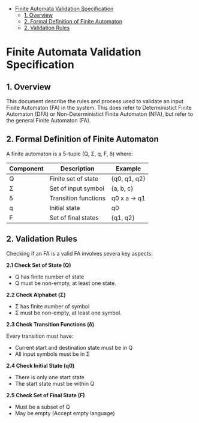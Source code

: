 - [Finite Automata Validation Specification](#finite-automata-validation-specification)
  - [1. Overview](#1-overview)
  - [2. Formal Definition of Finite Automaton](#2-formal-definition-of-finite-automaton)
  - [2. Validation Rules](#2-validation-rules)

# Finite Automata Validation Specification

## 1. Overview

This document describe the rules and process used to validate an input Finite Automaton (FA) in the system. This does refer to Deterministict Finite Automaton (DFA) or Non-Deterministict Finite Automaton (NFA), but refer to the general Finite Automaton (FA).

## 2. Formal Definition of Finite Automaton

A finite automaton is a 5-tuple (Q, Σ, q, F, δ) where:

| Component | Description          | Example      |
| --------- | -------------------- | ------------ |
| Q         | Finite set of state  | {q0, q1, q2} |
| Σ         | Set of input symbol  | {a, b, c}    |
| δ         | Transition functions | q0 x a -> q1 |
| q         | Initial state        | q0           |
| F         | Set of final states  | {q1, q2}     |

## 2. Validation Rules

Checking if an FA is a valid FA involves severa key aspects:

**2.1 Check Set of State (Q)**

- Q has finite number of state
- Q must be non-empty, at least one state.

**2.2 Check Alphabet (Σ)**

- Σ has finite number of symbol
- Σ must be non-empty, at least one symbol.

**2.3 Check Transition Functions (δ)**

Every transition must have:

- Current start and destination state must be in Q
- All input symbols must be in Σ

**2.4 Check Initial State (q0)**

- There is only one start state
- The start state must be within Q

**2.5 Check Set of Final State (F)**

- Must be a subset of Q
- May be empty (Accept empty language)
